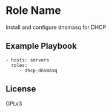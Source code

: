 Role Name
=========

Install and configure dnsmasq for DHCP


Example Playbook
----------------

    - hosts: servers
      roles:
         - dhcp-dnsmasq

License
-------

GPLv3
